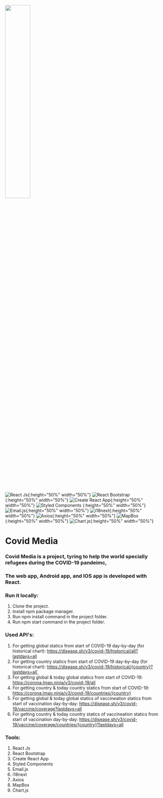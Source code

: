 <img src="http://covidmediainfo.com/Images/logo_white.png" width="40%">

<!-- ![Covid Media Logo](http://covidmediainfo.com/Images/logo_white.png){:height="50%" width="50%"}  -->

![React Js](https://res.cloudinary.com/practicaldev/image/fetch/s--54ca_F2q--/c_imagga_scale,f_auto,fl_progressive,h_900,q_auto,w_1600/https://dev-to-uploads.s3.amazonaws.com/i/1wwdyw5de8avrdkgtz5n.png){:height="50%" width="50%"}
![React Bootstrap](https://miro.medium.com/max/5244/1*ZSIihImW6DeVOYwUL-ghfQ.png){:height="50%" width="50%"}
![Create React App](https://miro.medium.com/max/464/1*LxtdsVO0UnRDlrale42riQ.png){:height="50%" width="50%"}
![Styled Components](https://raw.githubusercontent.com/styled-components/brand/master/styled-components.png) {:height="50%" width="50%"}
![Email.js](https://pbs.twimg.com/profile_images/1273938647297994753/2mvrQgmu.jpg){:height="50%" width="50%"}
![i18next](https://gblobscdn.gitbook.com/spaces%2F-L9iS6Wm2hynS5H9Gj7j%2Favatar.png){:height="50%" width="50%"}
![Axios](https://miro.medium.com/fit/c/1838/551/1*80J2Wa21DYXxMbbtBziJHg.png){:height="50%" width="50%"}
![MapBox](https://upload.wikimedia.org/wikipedia/commons/thumb/c/c4/Mapbox_logo_2017.svg/1280px-Mapbox_logo_2017.svg.png){:height="50%" width="50%"}
![Chart.js](https://www.chartjs.org/img/chartjs-logo.svg){:height="50%" width="50%"}



# Covid Media
### Covid Media is a project, tyring to help the world specially refugees during the COVID-19 pandeimc,

### The web app, Android app, and IOS app is developed with React.

### Run it locally:
1. Clone the project.
2. Install npm package manager.
3. Run npm install command in the project folder.
4. Run npm start command in the project folder.

### Used API's:
1. For getting global statics from start of COVID-19 day-by-day (for historical chart): https://disease.sh/v3/covid-19/historical/all?lastdays=all
2. For getting country statics from start of COVID-19 day-by-day (for historical chart): https://disease.sh/v3/covid-19/historical/{country}?lastdays=all`
4. For getting global & today global statics from start of COVID-19: https://corona.lmao.ninja/v3/covid-19/all
5. For getting country & today country statics from start of COVID-19: https://corona.lmao.ninja/v3/covid-19/countries/{country}
6. For getting global & today global statics of vaccineation statics from start of vaccination day-by-day: https://disease.sh/v3/covid-19/vaccine/coverage?lastdays=all
7. For getting country & today country statics of vaccineation statics from start of vaccination day-by-day: https://disease.sh/v3/covid-19/vaccine/coverage/countries/{country}?lastdays=all

### Tools:
1. React Js
2. React Bootstrap
3. Create React App
4. Styled Components
5. Email.js
6. i18next
7. Axios
8. MapBox
9. Chart.js
